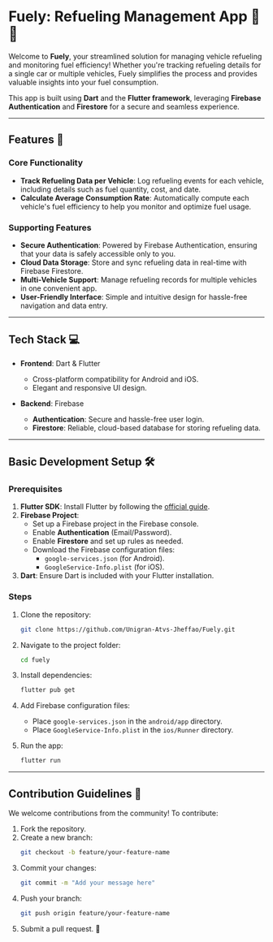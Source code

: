 # Fuely: Refueling Management App 🚗⛽  

Welcome to **Fuely**, your streamlined solution for managing vehicle refueling and monitoring fuel efficiency! Whether you're tracking refueling details for a single car or multiple vehicles, Fuely simplifies the process and provides valuable insights into your fuel consumption.  

This app is built using **Dart** and the **Flutter framework**, leveraging **Firebase Authentication** and **Firestore** for a secure and seamless experience.  

---

## Features 🌟  

### Core Functionality  
- **Track Refueling Data per Vehicle**: Log refueling events for each vehicle, including details such as fuel quantity, cost, and date.  
- **Calculate Average Consumption Rate**: Automatically compute each vehicle's fuel efficiency to help you monitor and optimize fuel usage.  

### Supporting Features  
- **Secure Authentication**: Powered by Firebase Authentication, ensuring that your data is safely accessible only to you.  
- **Cloud Data Storage**: Store and sync refueling data in real-time with Firebase Firestore.  
- **Multi-Vehicle Support**: Manage refueling records for multiple vehicles in one convenient app.  
- **User-Friendly Interface**: Simple and intuitive design for hassle-free navigation and data entry.  

---  

## Tech Stack 💻  

- **Frontend**: Dart & Flutter  
  - Cross-platform compatibility for Android and iOS.  
  - Elegant and responsive UI design.  

- **Backend**: Firebase  
  - **Authentication**: Secure and hassle-free user login.  
  - **Firestore**: Reliable, cloud-based database for storing refueling data.  

---  

## Basic Development Setup 🛠️  

### Prerequisites  
1. **Flutter SDK**: Install Flutter by following the [official guide](https://flutter.dev/docs/get-started).  
2. **Firebase Project**:  
   - Set up a Firebase project in the Firebase console.  
   - Enable **Authentication** (Email/Password).  
   - Enable **Firestore** and set up rules as needed.  
   - Download the Firebase configuration files:  
     - `google-services.json` (for Android).  
     - `GoogleService-Info.plist` (for iOS).  
3. **Dart**: Ensure Dart is included with your Flutter installation.  

### Steps  
1. Clone the repository:  
   ```bash
   git clone https://github.com/Unigran-Atvs-Jheffao/Fuely.git
   ```  
2. Navigate to the project folder:  
   ```bash
   cd fuely
   ```  
3. Install dependencies:  
   ```bash
   flutter pub get
   ```  
4. Add Firebase configuration files:  
   - Place `google-services.json` in the `android/app` directory.  
   - Place `GoogleService-Info.plist` in the `ios/Runner` directory.  

5. Run the app:  
   ```bash
   flutter run
   ```  

---

## Contribution Guidelines 🤝  

We welcome contributions from the community! To contribute:  
1. Fork the repository.  
2. Create a new branch:  
   ```bash
   git checkout -b feature/your-feature-name
   ```  
3. Commit your changes:  
   ```bash
   git commit -m "Add your message here"
   ```  
4. Push your branch:  
   ```bash
   git push origin feature/your-feature-name
   ```  
5. Submit a pull request. 🎉  
